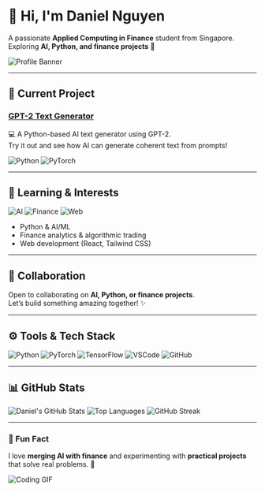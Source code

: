 # 👋 Hi, I'm Daniel Nguyen

A passionate **Applied Computing in Finance** student from Singapore.  
Exploring **AI, Python, and finance projects** 🚀  

![Profile Banner](https://media.giphy.com/media/3o7aD4I1kZgqC1K9UQ/giphy.gif)

---

## 🔭 Current Project

### [GPT-2 Text Generator](https://github.com/DanielNg0729/gpt2-text-generator)  
💻 A Python-based AI text generator using GPT-2.  
Try it out and see how AI can generate coherent text from prompts!  

![Python](https://img.shields.io/badge/Python-3670A0?style=for-the-badge&logo=python&logoColor=ffdd54)
![PyTorch](https://img.shields.io/badge/PyTorch-EE4C2C?style=for-the-badge&logo=pytorch&logoColor=white)

---

## 🌱 Learning & Interests

![AI](https://img.shields.io/badge/AI-FF6F61?style=for-the-badge&logo=opencv&logoColor=white)
![Finance](https://img.shields.io/badge/Finance-00BFFF?style=for-the-badge&logo=moneygram&logoColor=white)
![Web](https://img.shields.io/badge/Web-61DAFB?style=for-the-badge&logo=react&logoColor=white)

- Python & AI/ML  
- Finance analytics & algorithmic trading  
- Web development (React, Tailwind CSS)  

---

## 🤝 Collaboration

Open to collaborating on **AI, Python, or finance projects**.  
Let’s build something amazing together! ✨  

---

## ⚙️ Tools & Tech Stack

![Python](https://img.shields.io/badge/Python-3670A0?style=for-the-badge&logo=python&logoColor=ffdd54)
![PyTorch](https://img.shields.io/badge/PyTorch-EE4C2C?style=for-the-badge&logo=pytorch&logoColor=white)
![TensorFlow](https://img.shields.io/badge/TensorFlow-FF6F00?style=for-the-badge&logo=tensorflow&logoColor=white)
![VSCode](https://img.shields.io/badge/VSCode-007ACC?style=for-the-badge&logo=visual-studio-code&logoColor=white)
![GitHub](https://img.shields.io/badge/GitHub-181717?style=for-the-badge&logo=github&logoColor=white)

---

## 📊 GitHub Stats

![Daniel's GitHub Stats](https://github-readme-stats.vercel.app/api?username=DanielNg0729&show_icons=true&theme=radical)
![Top Languages](https://github-readme-stats.vercel.app/api/top-langs/?username=DanielNg0729&layout=compact&theme=radical)
![GitHub Streak](https://github-readme-streak-stats.herokuapp.com/?user=DanielNg0729&theme=radical)

---

### 💬 Fun Fact

I love **merging AI with finance** and experimenting with **practical projects** that solve real problems. 🚀  

![Coding GIF](https://media.giphy.com/media/l0HlBO7eyXzSZkJri/giphy.gif)
